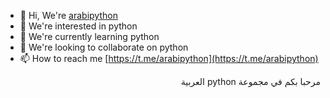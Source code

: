 - 👋 Hi, We're [arabipython](https://t.me/arabipython)
- 👀 We're interested in python
- 🌱 We're currently learning python
- 💞️ We're looking to collaborate on python
- 📫 How to reach me [https://t.me/arabipython](https://t.me/arabipython)

<div dir="auto">
مرحبا بكم في مجموعة python العربية
</div>

<!---
pythonarabic/pythonarabic is a ✨ special ✨ repository because its `README.md` (this file) appears on your GitHub profile.
You can click the Preview link to take a look at your changes.
--->
